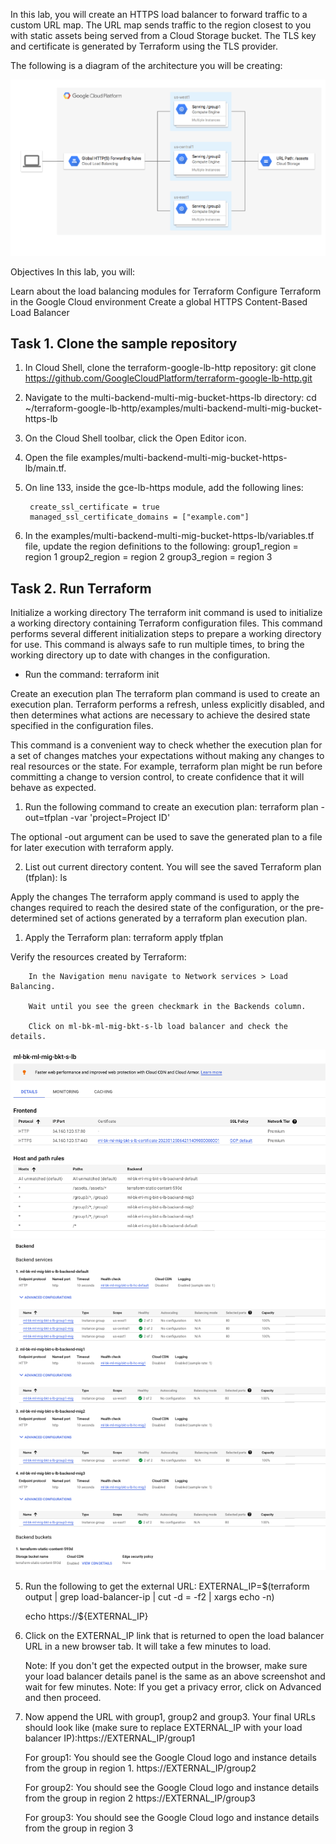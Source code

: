 In this lab, you will create an HTTPS load balancer to forward traffic to a custom URL map. The URL map sends traffic to the region closest to you with static assets being served from a Cloud Storage bucket. The TLS key and certificate is generated by Terraform using the TLS provider.

The following is a diagram of the architecture you will be creating:

![alt text](image.png)



Objectives
In this lab, you will:

Learn about the load balancing modules for Terraform
Configure Terraform in the Google Cloud environment
Create a global HTTPS Content-Based Load Balancer


## Task 1. Clone the sample repository

1. In Cloud Shell, clone the terraform-google-lb-http repository:
      git clone https://github.com/GoogleCloudPlatform/terraform-google-lb-http.git

2. Navigate to the multi-backend-multi-mig-bucket-https-lb directory:
      cd ~/terraform-google-lb-http/examples/multi-backend-multi-mig-bucket-https-lb

3. On the Cloud Shell toolbar, click the Open Editor icon.

4. Open the file examples/multi-backend-multi-mig-bucket-https-lb/main.tf.

5. On line 133, inside the gce-lb-https module, add the following lines:

        create_ssl_certificate = true
        managed_ssl_certificate_domains = ["example.com"]

6. In the examples/multi-backend-multi-mig-bucket-https-lb/variables.tf file, update the region definitions to the following:
        group1_region = region 1
        group2_region = region 2
        group3_region = region 3

## Task 2. Run Terraform

Initialize a working directory
The terraform init command is used to initialize a working directory containing Terraform configuration files. This command performs several different initialization steps to prepare a working directory for use. This command is always safe to run multiple times, to bring the working directory up to date with changes in the configuration.

* Run the command:
    terraform init

Create an execution plan
The terraform plan command is used to create an execution plan. Terraform performs a refresh, unless explicitly disabled, and then determines what actions are necessary to achieve the desired state specified in the configuration files.

This command is a convenient way to check whether the execution plan for a set of changes matches your expectations without making any changes to real resources or the state. For example, terraform plan might be run before committing a change to version control, to create confidence that it will behave as expected.

1. Run the following command to create an execution plan:
      terraform plan -out=tfplan -var 'project=Project ID'

The optional -out argument can be used to save the generated plan to a file for later execution with terraform apply.

2. List out current directory content. You will see the saved Terraform plan (tfplan):
         ls

Apply the changes
The terraform apply command is used to apply the changes required to reach the desired state of the configuration, or the pre-determined set of actions generated by a terraform plan execution plan.

1. Apply the Terraform plan:
           terraform apply tfplan

Verify the resources created by Terraform:

        In the Navigation menu navigate to Network services > Load Balancing.

        Wait until you see the green checkmark in the Backends column.

        Click on ml-bk-ml-mig-bkt-s-lb load balancer and check the details.

![alt text](image-1.png)
![alt text](image-2.png)

5. Run the following to get the external URL:
    EXTERNAL_IP=$(terraform output | grep load-balancer-ip | cut -d = -f2 | xargs echo -n)
    
     echo https://${EXTERNAL_IP}

6. Click on the EXTERNAL_IP link that is returned to open the load balancer URL in a new browser tab. It will take a few minutes to load.

   Note: If you don't get the expected output in the browser, make sure your load balancer details panel is the same as an above screenshot and wait for few minutes.
   Note: If you get a privacy error, click on Advanced and then proceed.



7. Now append the URL with group1, group2 and group3.
Your final URLs should look like (make sure to replace EXTERNAL_IP with your load balancer IP):https://EXTERNAL_IP/group1

    For group1: You should see the Google Cloud logo and instance details from the group in region 1.
    https://EXTERNAL_IP/group2

    For group2: You should see the Google Cloud logo and instance details from the group in region 2
    https://EXTERNAL_IP/group3

    For group3: You should see the Google Cloud logo and instance details from the group in region 3